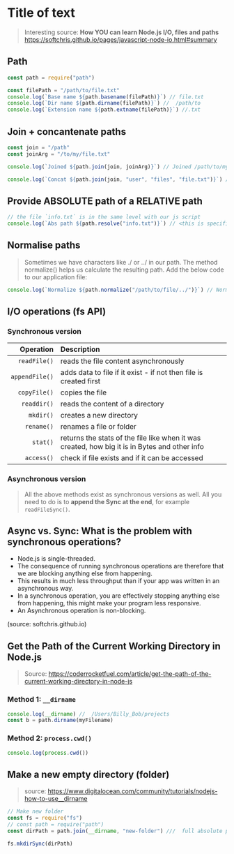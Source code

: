 # Title of text

> Interesting source: **How YOU can learn Node.js I/O, files and paths** https://softchris.github.io/pages/javascript-node-io.html#summary

## Path

```js
const path = require("path")

const filePath = "/path/to/file.txt"
console.log(`Base name ${path.basename(filePath)}`) // file.txt
console.log(`Dir name ${path.dirname(filePath)}`) //  /path/to
console.log(`Extension name ${path.extname(filePath)}`) //.txt
```

## Join + concantenate paths

```js
const join = "/path"
const joinArg = "/to/my/file.txt"

console.log(`Joined ${path.join(join, joinArg)}`) // Joined /path/to/my/file.txt

console.log(`Concat ${path.join(join, "user", "files", "file.txt")}`) //Concat /path/user/files/file.txt
```

## Provide ABSOLUTE path of a RELATIVE path

```js
// the file `info.txt` is in the same level with our js script
console.log(`Abs path ${path.resolve("info.txt")}`) // <this is specific to your system>/info.txt
```

## Normalise paths

> Sometimes we have characters like ./ or ../ in our path. The method normalize() helps us calculate the resulting path. Add the below code to our application file:

```js
console.log(`Normalize ${path.normalize("/path/to/file/../")}`) // Normalize /path/to/
```

## I/O operations (fs API)

### Synchronous version

|      Operation | Description                                                                                   |
| -------------: | :-------------------------------------------------------------------------------------------- |
|   `readFile()` | reads the file content asynchronously                                                         |
| `appendFile()` | adds data to file if it exist - if not then file is created first                             |
|   `copyFile()` | copies the file                                                                               |
|    `readdir()` | reads the content of a directory                                                              |
|      `mkdir()` | creates a new directory                                                                       |
|     `rename()` | renames a file or folder                                                                      |
|       `stat()` | returns the stats of the file like when it was created, how big it is in Bytes and other info |
|     `access()` | check if file exists and if it can be accessed                                                |

### Asynchronous version

> All the above methods exist as synchronous versions as well. All you need to do is to **append the Sync at the end**, for example `readFileSync()`.

## Async vs. Sync: What is the problem with synchronous operations?

- Node.js is single-threaded.
- The consequence of running synchronous operations are therefore that we are blocking anything else from happening.
- This results in much less throughput than if your app was written in an asynchronous way.
- In a synchronous operation, you are effectively stopping anything else from happening, this might make your program less responsive.
- An Asynchronous operation is non-blocking.

(source: softchris.github.io)

## Get the Path of the Current Working Directory in Node.js

> Source: https://coderrocketfuel.com/article/get-the-path-of-the-current-working-directory-in-node-js

### Method 1: `__dirname`

```js
console.log(__dirname) //  /Users/Billy_Bob/projects
const b = path.dirname(myFilename)
```

### Method 2: `process.cwd()`

```js
console.log(process.cwd())
```

## Make a new empty directory (folder)

> source: https://www.digitalocean.com/community/tutorials/nodejs-how-to-use__dirname

```js
// Make new folder
const fs = require("fs")
// const path = require("path")
const dirPath = path.join(__dirname, "new-folder") ///  full absolute path to the txt

fs.mkdirSync(dirPath)
```
